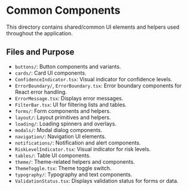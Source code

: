 # Common Components

This directory contains shared/common UI elements and helpers used throughout the application.

## Files and Purpose

- `buttons/`: Button components and variants.
- `cards/`: Card UI components.
- `ConfidenceIndicator.tsx`: Visual indicator for confidence levels.
- `ErrorBoundary/`, `ErrorBoundary.tsx`: Error boundary components for React error handling.
- `ErrorMessage.tsx`: Displays error messages.
- `FilterBar.tsx`: UI for filtering lists and tables.
- `forms/`: Form components and helpers.
- `layout/`: Layout primitives and helpers.
- `loading/`: Loading spinners and overlays.
- `modals/`: Modal dialog components.
- `navigation/`: Navigation UI elements.
- `notifications/`: Notification and alert components.
- `RiskLevelIndicator.tsx`: Visual indicator for risk levels.
- `tables/`: Table UI components.
- `theme/`: Theme-related helpers and components.
- `ThemeToggle.tsx`: Theme toggle switch.
- `typography/`: Typography and text components.
- `ValidationStatus.tsx`: Displays validation status for forms or data.

